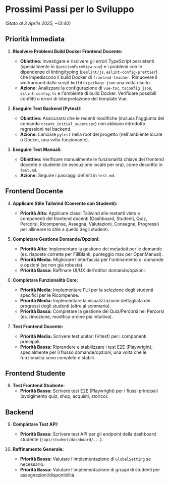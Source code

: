 # Prossimi Passi per lo Sviluppo

*(Stato al 3 Aprile 2025, ~13:40)*

## Priorità Immediata

1.  **Risolvere Problemi Build Docker Frontend Docente:**
    *   **Obiettivo:** Investigare e risolvere gli errori TypeScript persistenti (specialmente in `QuestionFormView.vue`) e i problemi con le dipendenze di linting/typing (`@eslint/js`, `eslint-config-prettier`) che impediscono il build Docker di `frontend-teacher`. Rimuovere il workaround dallo script `build` in `package.json` una volta risolto.
    *   **Azione:** Analizzare la configurazione di `vue-tsc`, `tsconfig.json`, `eslint.config.ts` e l'ambiente di build Docker. Verificare possibili conflitti o errori di interpretazione del template Vue.

2.  **Eseguire Test Backend (Pytest):**
    *   **Obiettivo:** Assicurarsi che le recenti modifiche (inclusa l'aggiunta del comando `create_initial_superuser`) non abbiano introdotto regressioni nel backend.
    *   **Azione:** Lanciare `pytest` nella root del progetto (nell'ambiente locale o Docker, una volta funzionante).

3.  **Eseguire Test Manuali:**
    *   **Obiettivo:** Verificare manualmente le funzionalità chiave dei frontend docente e studente (in esecuzione locale per ora), come descritto in `test.md`.
    *   **Azione:** Seguire i passaggi definiti in `test.md`.

## Frontend Docente

4.  **Applicare Stile Tailwind (Coerente con Studenti):**
    *   **Priorità Alta:** Applicare classi Tailwind alle restanti viste e componenti del frontend docenti (Dashboard, Studenti, Quiz, Percorsi, Ricompense, Assegna, Valutazioni, Consegne, Progressi) per allineare lo stile a quello degli studenti.

5.  **Completare Gestione Domande/Opzioni:**
    *   **Priorità Alta:** Implementare la gestione dei metadati per le domande (es. risposte corrette per FillBlank, punteggio max per OpenManual).
    *   **Priorità Media:** Migliorare l'interfaccia per l'ordinamento di domande e opzioni (se non già robusta).
    *   **Priorità Bassa:** Raffinare UI/UX dell'editor domande/opzioni.

6.  **Completare Funzionalità Core:**
    *   **Priorità Media:** Implementare l'UI per la selezione degli studenti specifici per le Ricompense.
    *   **Priorità Media:** Implementare la visualizzazione dettagliata dei progressi degli studenti (oltre al sommario).
    *   **Priorità Bassa:** Completare la gestione dei Quiz/Percorsi nei Percorsi (es. rimozione, modifica ordine più intuitiva).

7.  **Test Frontend Docente:**
    *   **Priorità Media:** Scrivere test unitari (Vitest) per i componenti principali.
    *   **Priorità Bassa:** Riprendere e stabilizzare i test E2E (Playwright), specialmente per il flusso domande/opzioni, una volta che le funzionalità sono complete e stabili.

## Frontend Studente

8.  **Test Frontend Studente:**
    *   **Priorità Bassa:** Scrivere test E2E (Playwright) per i flussi principali (svolgimento quiz, shop, acquisti, storico).

## Backend

9.  **Completare Test API:**
    *   **Priorità Bassa:** Scrivere test API per gli endpoint della dashboard studente (`/api/student/dashboard/...`).

10. **Raffinamento Generale:**
    *   **Priorità Bassa:** Valutare l'implementazione di `GlobalSetting` se necessario.
    *   **Priorità Bassa:** Valutare l'implementazione di gruppi di studenti per assegnazioni/disponibilità.